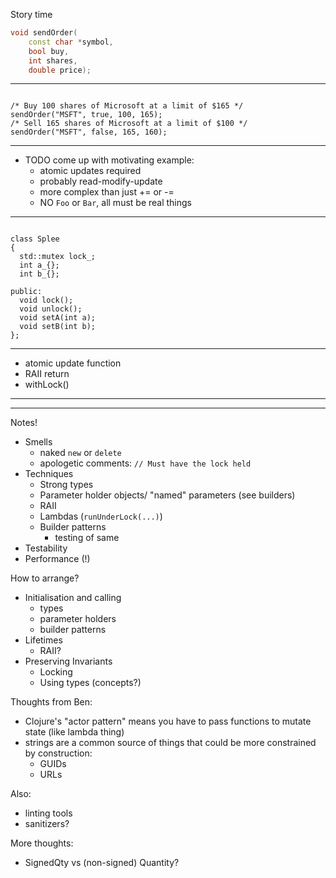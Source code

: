 Story time

```cpp
void sendOrder(
    const char *symbol,
    bool buy,
    int shares,
    double price);
```

---

<pre><code class="cpp" data-line-numbers="|1|2|3" data-trim>
/* Buy 100 shares of Microsoft at a limit of $165 */
sendOrder("MSFT", true, 100, 165); 
/* Sell 165 shares of Microsoft at a limit of $100 */
sendOrder("MSFT", false, 165, 160); 
</code></pre>

---

* TODO come up with motivating example:
  - atomic updates required
  - probably read-modify-update
  - more complex than just += or -=
  - NO `Foo` or `Bar`, all must be real things
  
---

<pre><code class="cpp" data-trim>
class Splee
{
  std::mutex lock_;
  int a_{};
  int b_{};

public:
  void lock();
  void unlock();
  void setA(int a);
  void setB(int b);
};
</code></pre>

---

* atomic update function
* RAII return
* withLock()

---

---

Notes!

* Smells
  * naked `new` or `delete`
  * apologetic comments: `// Must have the lock held`
* Techniques
  * Strong types
  * Parameter holder objects/ "named" parameters (see builders)
  * RAII
  * Lambdas (`runUnderLock(...)`)
  * Builder patterns
    * testing of same
* Testability
* Performance (!)

How to arrange?

* Initialisation and calling
  * types
  * parameter holders
  * builder patterns
* Lifetimes
  * RAII?
* Preserving Invariants
  * Locking
  * Using types (concepts?)
  
Thoughts from Ben:
* Clojure's "actor pattern" means you have to pass functions to mutate state (like lambda thing)
* strings are a common source of things that could be more constrained by construction:
  * GUIDs
  * URLs
  
Also:
* linting tools
* sanitizers?

More thoughts:
* SignedQty vs (non-signed) Quantity?
